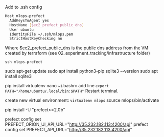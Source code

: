 

Add to .ssh config

```bash
Host mlops-prefect
  AddKeysToAgent yes
  HostName [$ec2_prefect_public_dns]
  User ubuntu
  IdentityFile ~/.ssh/mlops.pem
  StrictHostKeyChecking no
```

Where $ec2_prefect_public_dns is the public dns address from the VM created by terraform (see 02_experiment_tracking/infrastructure folder)

`ssh mlops-prefect`

sudo apt-get update
sudo apt install python3-pip
sqlite3 --version
sudo apt install sqlite3


pip install virtualenv
nano ~/.bashrc
add line `export PATH="/home/ubuntu/.local/bin:$PATH"`
Restart terminal.

create new virtual environment: `virtualenv mlops`
source mlops/bin/activate

pip install -U "prefect>=2.0b"

prefect config set PREFECT_ORION_UI_API_URL="http://35.232.182.113:4200/api"
prefect config set PREFECT_API_URL="http://35.232.182.113:4200/api"